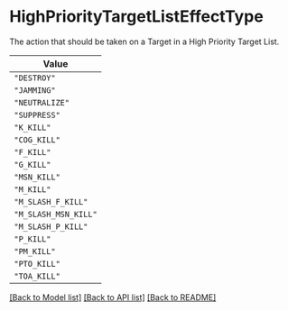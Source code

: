 # HighPriorityTargetListEffectType

The action that should be taken on a Target in a High Priority Target List.

| **Value** |
| --------- |
| `"DESTROY"` |
| `"JAMMING"` |
| `"NEUTRALIZE"` |
| `"SUPPRESS"` |
| `"K_KILL"` |
| `"COG_KILL"` |
| `"F_KILL"` |
| `"G_KILL"` |
| `"MSN_KILL"` |
| `"M_KILL"` |
| `"M_SLASH_F_KILL"` |
| `"M_SLASH_MSN_KILL"` |
| `"M_SLASH_P_KILL"` |
| `"P_KILL"` |
| `"PM_KILL"` |
| `"PTO_KILL"` |
| `"TOA_KILL"` |


[[Back to Model list]](../../../../README.md#models-v1-link) [[Back to API list]](../../../../README.md#apis-v1-link) [[Back to README]](../../../../README.md)
